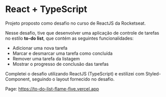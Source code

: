 # React + TypeScript 

Projeto proposto como desafio no curso de ReactJS da Rocketseat. 

Nesse desafio, tive que desenvolver uma aplicação de controle de tarefas no estilo **to-do list**, que contém as seguintes funcionalidades:

- Adicionar uma nova tarefa
- Marcar e desmarcar uma tarefa como concluída
- Remover uma tarefa da listagem
- Mostrar o progresso de conclusão das tarefas

Completei o desafio utilizando ReactJS (TypeScript) e estilizei com Styled-Component, seguindo o layout fornecido no desafio.

Page: https://to-do-list-flame-five.vercel.app